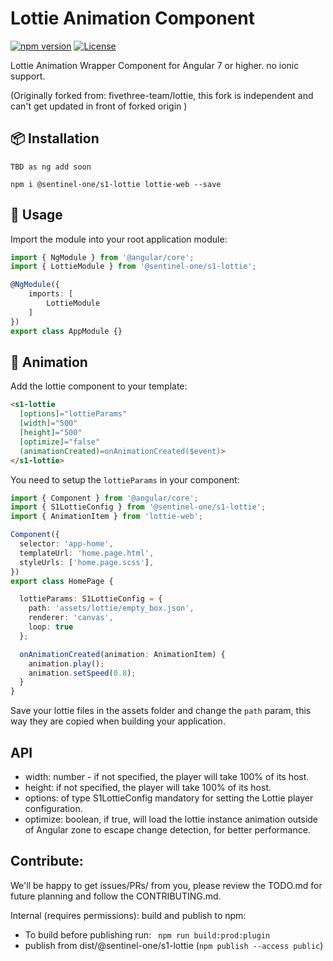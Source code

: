 # Lottie Animation Component

[![npm version](https://d25lcipzij17d.cloudfront.net/badge.svg?id=js&type=6&v=1.1.0&x2=0)](https://www.npmjs.com/package/@sentinel-one/s1-lottie)
[![License](https://img.shields.io/badge/License-MIT-green.svg)](https://github.com/Sentinel-One/lottie/blob/master/LICENSE)

Lottie Animation Wrapper Component for Angular 7 or higher. no ionic support.

(Originally forked from: fivethree-team/lottie, this fork is independent and can't get updated in front of forked origin )


## 📦 Installation

```console
TBD as ng add soon

npm i @sentinel-one/s1-lottie lottie-web --save
```

## 🔨 Usage
Import the module into your root application module:

```typescript
import { NgModule } from '@angular/core';
import { LottieModule } from '@sentinel-one/s1-lottie';

@NgModule({
    imports: [
        LottieModule
    ]
})
export class AppModule {}
```

## 🦄 Animation

Add the lottie component to your template:

```html
<s1-lottie
  [options]="lottieParams"
  [width]="500"
  [height]="500"
  [optimize]="false"
  (animationCreated)=onAnimationCreated($event)>
</s1-lottie>
```

You need to setup the `lottieParams` in your component:

```typescript
import { Component } from '@angular/core';
import { S1LottieConfig } from '@sentinel-one/s1-lottie';
import { AnimationItem } from 'lottie-web';

Component({
  selector: 'app-home',
  templateUrl: 'home.page.html',
  styleUrls: ['home.page.scss'],
})
export class HomePage {

  lottieParams: S1LottieConfig = {
    path: 'assets/lottie/empty_box.json',
    renderer: 'canvas',
    loop: true
  };

  onAnimationCreated(animation: AnimationItem) {
    animation.play();
    animation.setSpeed(0.8);
  }
}
```

Save your lottie files in the assets folder and change the `path` param, this way they are copied when building your application.

## API

- width: number - if not specified, the player will take 100% of its host.
- height: if not specified, the player will take 100% of its host.
- options: of type S1LottieConfig mandatory for setting the Lottie player configuration.
- optimize: boolean, if true, will load the lottie instance animation outside of Angular zone to escape change detection, for better performance.

## Contribute:

We'll be happy to get issues/PRs/ from you, please review the TODO.md for future planning
and follow the CONTRIBUTING.md.

Internal (requires permissions): build and publish to npm:
- To build before publishing run:
 ` npm run build:prod:plugin`
 - publish from dist/@sentinel-one/s1-lottie (`npm publish --access public`)
